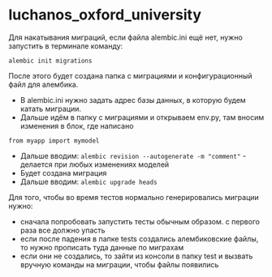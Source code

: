 # luchanos_oxford_university

Для накатывания миграций, если файла alembic.ini ещё нет, нужно запустить в терминале команду:

```
alembic init migrations
```

После этого будет создана папка с миграциями и конфигурационный файл для алембика.

- В alembic.ini нужно задать адрес базы данных, в которую будем катать миграции.
- Дальше идём в папку с миграциями и открываем env.py, там вносим изменения в блок, где написано 

```
from myapp import mymodel
```

- Дальше вводим: ```alembic revision --autogenerate -m "comment"``` - делается при любых изменениях моделей
- Будет создана миграция
- Дальше вводим: ```alembic upgrade heads```

Для того, чтобы во время тестов нормально генерировались миграции нужно:
 - сначала попробовать запустить тесты обычным образом. с первого раза все должно упасть
 - если после падения в папке tests создались алембиковские файлы, то нужно прописать туда данные по миграхам
 - если они не создались, то зайти из консоли в папку test и вызвать вручную команды на миграции, чтобы файлы появились

